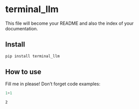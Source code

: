 # terminal_llm


<!-- WARNING: THIS FILE WAS AUTOGENERATED! DO NOT EDIT! -->

This file will become your README and also the index of your
documentation.

## Install

``` sh
pip install terminal_llm
```

## How to use

Fill me in please! Don’t forget code examples:

``` python
1+1
```

    2
